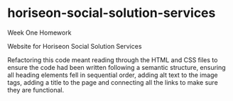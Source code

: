 # horiseon-social-solution-services
Week One Homework

Website for Horiseon Social Solution Services

Refactoring this code meant reading through the HTML and CSS files to ensure the code had been  written following a semantic structure, ensuring all heading elements fell in sequential order, adding alt text to the image tags, adding a title to the page and connecting all the links to make sure they are functional.
